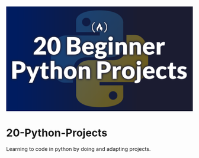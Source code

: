 ![github_cover_banner](https://github.com/BongOwethu/20-Python-Projects/blob/main/20python.png)
# 20-Python-Projects
Learning to code in python by doing and adapting projects.
